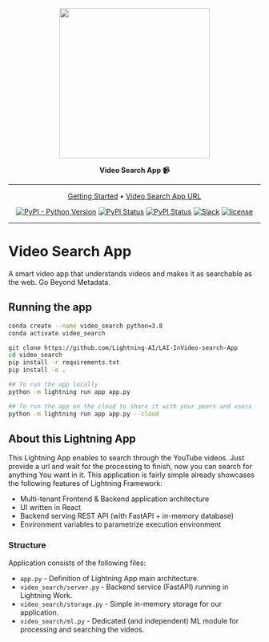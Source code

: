 <div align="center">

<img src="visuals/video-search.png" width="300px">

**Video Search App :video_camera:**

______________________________________________________________________

<p align="center">
  <a href="#running-the-app">Getting Started</a> •
  <a href="https://01g3x67k638bh051zfjkdn1rge.litng-ai-03.litng.ai/view/Home">Video Search App URL</a>
</p>

[![PyPI - Python Version](https://img.shields.io/pypi/pyversions/video_search)](https://pypi.org/project/video_search/)
[![PyPI Status](https://badge.fury.io/py/video_search.svg)](https://badge.fury.io/py/video_search)
[![PyPI Status](https://static.pepy.tech/badge/random)](https://pepy.tech/project/video_search)
[![Slack](https://img.shields.io/badge/slack-chat-green.svg?logo=slack)](https://join.slack.com/t/pytorch-lightning/shared_invite/zt-pw5v393p-qRaDgEk24~EjiZNBpSQFgQ)
[![license](https://img.shields.io/badge/License-Apache%202.0-blue.svg)](https://github.com/PytorchLightning/video_search/blob/master/LICENSE)

______________________________________________________________________

</div>

# Video Search App

A smart video app that understands videos and makes it as searchable as the web. Go Beyond Metadata.

## Running the app

```bash
conda create --name video_search python=3.8
conda activate video_search

git clone https://github.com/Lightning-AI/LAI-InVideo-search-App
cd video_search
pip install -r requirements.txt
pip install -e .

## To run the app locally
python -m lightning run app app.py

## To run the app on the cloud to share it with your peers and users
python -m lightning run app app.py --cloud
```

## About this Lightning App

This Lightning App enables to search through the YouTube videos.
Just provide a url and wait for the processing to finish, now you can search for anything You want in it.
This application is fairly simple already showcases the following features of Lightning Framework:

- Multi-tenant Frontend & Backend application architecture
- UI written in React
- Backend serving REST API (with FastAPI + in-memory database)
- Environment variables to parametrize execution environment

### Structure

Application consists of the following files:

- `app.py` - Definition of Lightning App main architecture.
- `video_search/server.py` - Backend service (FastAPI) running in Lightning Work.
- `video_search/storage.py` - Simple in-memory storage for our application.
- `video_search/ml.py` - Dedicated (and independent) ML module for processing and searching the videos.
